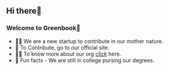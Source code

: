 ## Hi there👋

### Welcome to Greenbook🌿

- 🙋‍♀️ We are a new startup to contribute in our mother nature.
- 🌈 To Contribute, go to our official site.
- 👩‍💻 To know more about our org <a href="https://www.linkedin.com/in/bishnudevkhutia/">click</a> here.
- 🍿 Fun facts - We are still in college pursing our degrees.

